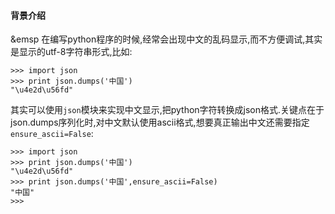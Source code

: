#### 背景介绍

&emsp 在编写python程序的时候,经常会出现中文的乱码显示,而不方便调试,其实是显示的utf-8字符串形式,比如:

```
>>> import json
>>> print json.dumps('中国')
"\u4e2d\u56fd"

```
其实可以使用`json`模块来实现中文显示,把python字符转换成json格式.关键点在于json.dumps序列化时,对中文默认使用ascii格式,想要真正输出中文还需要指定`ensure_ascii=False`:

```
>>> import json
>>> print json.dumps('中国')
"\u4e2d\u56fd"
>>> print json.dumps('中国',ensure_ascii=False)
"中国"
>>> 
```
